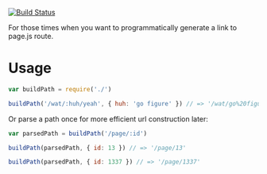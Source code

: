 [![Build Status](https://travis-ci.org/TehShrike/page-path-builder.svg)](https://travis-ci.org/TehShrike/page-path-builder)

For those times when you want to programmatically generate a link to page.js route.

Usage
=======

```js
var buildPath = require('./')

buildPath('/wat/:huh/yeah', { huh: 'go figure' }) // => '/wat/go%20figure/yeah'
```

Or parse a path once for more efficient url construction later:

```js
var parsedPath = buildPath('/page/:id')

buildPath(parsedPath, { id: 13 }) // => '/page/13'

buildPath(parsedPath, { id: 1337 }) // => '/page/1337'
```
